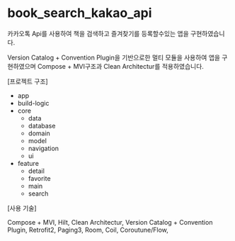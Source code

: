 # book_search_kakao_api

카카오톡 Api를 사용하여 책을 검색하고 즐겨찾기를 등록할수있는 앱을 구현하였습니다.


Version Catalog + Convention Plugin을 기반으로한 멀티 모듈을 사용하여 앱을 구현하였으며
Compose + MVI구조과 Clean Architectur를 적용하였습니다.

[프로젝트 구조]
- app
- build-logic
- core
  - data
  - database
  - domain
  - model
  - navigation
  - ui
- feature
  - detail
  - favorite
  - main
  - search

[사용 기술]

Compose + MVI, Hilt, Clean Architectur, Version Catalog + Convention Plugin, Retrofit2, Paging3, Room, Coil, Coroutune/Flow, 
